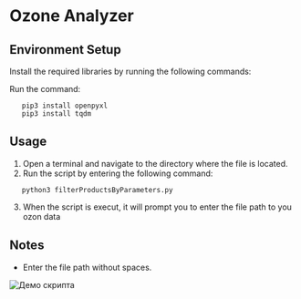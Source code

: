 Ozone Analyzer
==========

## Environment Setup
Install the required libraries by running the following commands:

Run the command:

```
   pip3 install openpyxl
   pip3 install tqdm
```

Usage
-----

1. Open a terminal and navigate to the directory where the file is located.
2. Run the script by entering the following command:

```
   python3 filterProductsByParameters.py
```

3. When the script is execut, it will prompt you to enter the file path to you ozon data

## Notes
- Enter the file path without spaces.

![Демо скрипта ](https://github.com/6ajlamyt2013/ozoneAnalyzer/assets/12439711/0c4280fb-f432-4621-8744-612e423c622e)

